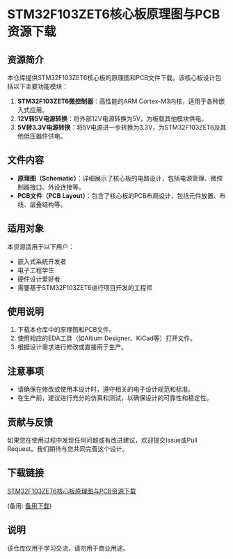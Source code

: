 # STM32F103ZET6核心板原理图与PCB资源下载

## 资源简介

本仓库提供STM32F103ZET6核心板的原理图和PCB文件下载。该核心板设计包括以下主要功能模块：

1. **STM32F103ZET6微控制器**：高性能的ARM Cortex-M3内核，适用于各种嵌入式应用。
2. **12V转5V电源转换**：将外部12V电源转换为5V，为板载其他模块供电。
3. **5V转3.3V电源转换**：将5V电源进一步转换为3.3V，为STM32F103ZET6及其他低压器件供电。

## 文件内容

- **原理图（Schematic）**：详细展示了核心板的电路设计，包括电源管理、微控制器接口、外设连接等。
- **PCB文件（PCB Layout）**：包含了核心板的PCB布局设计，包括元件放置、布线、层叠结构等。

## 适用对象

本资源适用于以下用户：

- 嵌入式系统开发者
- 电子工程学生
- 硬件设计爱好者
- 需要基于STM32F103ZET6进行项目开发的工程师

## 使用说明

1. 下载本仓库中的原理图和PCB文件。
2. 使用相应的EDA工具（如Altium Designer、KiCad等）打开文件。
3. 根据设计需求进行修改或直接用于生产。

## 注意事项

- 请确保在修改或使用本设计时，遵守相关的电子设计规范和标准。
- 在生产前，建议进行充分的仿真和测试，以确保设计的可靠性和稳定性。

## 贡献与反馈

如果您在使用过程中发现任何问题或有改进建议，欢迎提交Issue或Pull Request。我们期待与您共同完善这个设计。

## 下载链接
[STM32F103ZET6核心板原理图与PCB资源下载](https://pan.quark.cn/s/88f228e3cf34) 

(备用: [备用下载](https://pan.baidu.com/s/1txn1y0WJGm2AkJVsNaORSg?pwd=1234))

## 说明

该仓库仅用于学习交流，请勿用于商业用途。
